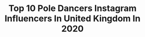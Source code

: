 ---
title: Top 10 Pole Dancers Instagram Influencers In United Kingdom In 2020
description: >-
  Find top pole dancers Instagram influencers in United Kingdom in 2020. Most popular hashtags: #poledancer #polelove #poledancing #photography.
platform: Instagram
profiles:
  - username: "psyc_grungequeen"
    fullname: >-
      Valkyrie Garcìa sgh
    location: "United Kingdom"
    followers: 23873
    engagement: 283
    commentsToLikes: 0.070726
    id: ck15t11hjft860i19dvfg04bm
    verified: false
    hashtags: "#ukmodel, #pancakeshoot, #vintageshoot, #smudge"
  - username: "timothegc"
    fullname: >-
      Timothé GC
    location: "United Kingdom"
    followers: 7247
    engagement: 990
    commentsToLikes: 0.039535
    id: ck6ti6ica04pj0j7156ijases
    verified: false
    hashtags: "#party, #ladygaga, #dancers, #quarantinemood"
  - username: "housesofnoodles"
    fullname: >-
      Katherine Couch✨
    location: "United Kingdom"
    followers: 8888
    engagement: 710
    commentsToLikes: 0.047562
    id: ck5q1bdowa6k00i11h0b4fbay
    verified: false
    hashtags: "#gothmodel, #fucktobacco, #blackpvc, #marilynmonroe"
  - username: "cdaniel.photography"
    fullname: >-
      Daniel | Dance photography
    location: "United Kingdom"
    followers: 29634
    engagement: 726
    commentsToLikes: 0.008728
    id: ck15rahbg6yss0i19g50925tv
    verified: false
    hashtags: "#daredevils, #polepassion, #portraits, #londonkids"
  - username: "kittiandrea"
    fullname: >-
      Kitti 😼
    location: "United Kingdom"
    followers: 6547
    engagement: 1364
    commentsToLikes: 0.017445
    id: ck6u6gqggfi3w0j71amfmm59d
    verified: false
    hashtags: "#indiagoa, #loveyou, #dubai, #burjalarab"
  - username: "lydiacircusarts"
    fullname: >-
      Lydia Norman
    location: "United Kingdom"
    followers: 5671
    engagement: 619
    commentsToLikes: 0.023385
    id: ck5zyq0m7abbw0i148qi48iis
    verified: false
    hashtags: "#feet, #bodypositivity, #river, #mirrorpic"
  - username: "alhsnaps"
    fullname: >-
      A L H
    location: "United Kingdom"
    followers: 10009
    engagement: 801
    commentsToLikes: 0.003649
    id: ck8svzumodbdp0j78w4n3n9wa
    verified: false
    hashtags: "#poletricks, #portraitvision, #headshots, #photographer"
  - username: "deadlovejunkies"
    fullname: >-
      Will
    location: "United Kingdom"
    followers: 92210
    engagement: 383
    commentsToLikes: 0.011693
    id: ck5cgh90qou8g0i11ghqsk28n
    verified: false
    hashtags: "#deserts, #polelover, #polefit, #gold"
  - username: "goth_spectrum"
    fullname: >-
      Sophie Peach
    location: "United Kingdom"
    followers: 40698
    engagement: 441
    commentsToLikes: 0.015464
    id: ck138jr0ngkdl0i19ykesqqzh
    verified: false
    hashtags: "#polefitness, #unicornmakeup, #uniwigs, #isolation"
  - username: "xt7inkx"
    fullname: >-
      Tinks ♡ 🧚‍♀️ Cosplay
    location: "United Kingdom"
    followers: 20204
    engagement: 214
    commentsToLikes: 0.031600
    id: ck8tc3a0cy4py0j7809c3ubzv
    verified: false
    hashtags: "#cheektocheek, #ladygagafans, #harleyfreakingquinn, #xbox"
---
